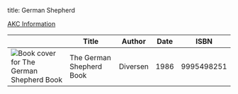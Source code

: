 title: German Shepherd

[AKC Information](https://www.akc.org/dog-breeds/german-shepherd-dog/)

| |  Title | Author | Date | ISBN |
| - | ----  | ------ | ---- | ---- |
|![Book cover for The German Shepherd Book](https://covers.openlibrary.org/b/isbn/9995498251.jpg)|The German Shepherd Book|Diversen|1986|9995498251|

